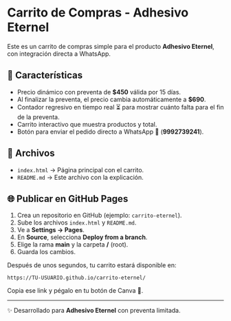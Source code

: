 # Carrito de Compras - Adhesivo Eternel

Este es un carrito de compras simple para el producto **Adhesivo Eternel**, con integración directa a WhatsApp.

## 🚀 Características
- Precio dinámico con preventa de **$450** válida por 15 días.
- Al finalizar la preventa, el precio cambia automáticamente a **$690**.
- Contador regresivo en tiempo real ⏳ para mostrar cuánto falta para el fin de la preventa.
- Carrito interactivo que muestra productos y total.
- Botón para enviar el pedido directo a WhatsApp 📲 (**9992739241**).

## 📂 Archivos
- `index.html` → Página principal con el carrito.
- `README.md` → Este archivo con la explicación.

## 🌐 Publicar en GitHub Pages
1. Crea un repositorio en GitHub (ejemplo: `carrito-eternel`).
2. Sube los archivos `index.html` y `README.md`.
3. Ve a **Settings → Pages**.
4. En **Source**, selecciona **Deploy from a branch**.
5. Elige la rama **main** y la carpeta **/** (root).
6. Guarda los cambios.

Después de unos segundos, tu carrito estará disponible en:

```
https://TU-USUARIO.github.io/carrito-eternel/
```

Copia ese link y pégalo en tu botón de Canva 🔗.

---

✨ Desarrollado para **Adhesivo Eternel** con preventa limitada.
